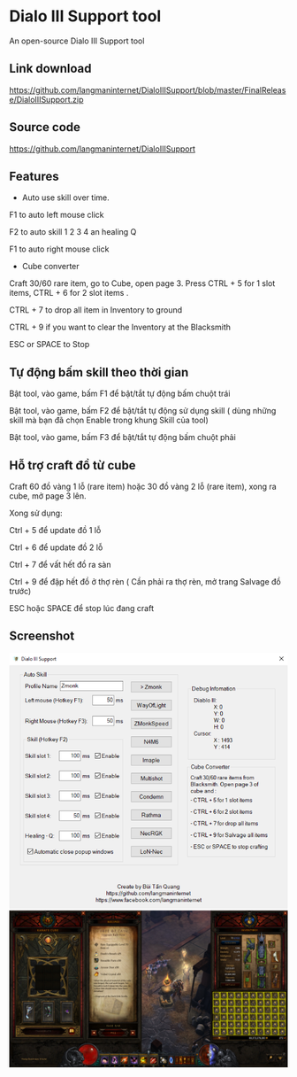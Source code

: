 # Dialo III Support tool
An open-source Dialo III Support tool

Link download
------------
https://github.com/langmaninternet/DialoIIISupport/blob/master/FinalRelease/DialoIIISupport.zip


Source code
------------
https://github.com/langmaninternet/DialoIIISupport


Features
------------
+ Auto use skill over time. 

F1 to auto left mouse click

F2 to auto skill 1 2 3 4 an healing Q

F1 to auto right mouse click





+ Cube converter

Craft 30/60 rare item, go to Cube, open page 3. Press CTRL + 5 for 1 slot items,  CTRL + 6 for 2 slot items .

CTRL + 7 to drop all item in Inventory to ground

CTRL + 9 if you want to clear the Inventory at the Blacksmith

ESC or SPACE to Stop 



Tự động bấm skill theo thời gian
------------

Bật tool, vào game, bấm F1 để bật/tắt tự động bấm chuột trái

Bật tool, vào game, bấm F2 để bật/tắt tự động sử dụng skill ( dùng những skill mà bạn đã chọn Enable trong khung Skill của tool) 

Bật tool, vào game, bấm F3 để bật/tắt tự động bấm chuột phải


Hỗ trợ craft đồ từ cube
------------
Craft 60 đồ vàng 1 lỗ (rare item) hoặc 30 đồ vàng 2 lỗ (rare item), xong ra cube, mở page 3 lên. 

Xong sử dụng:

 Ctrl + 5 để update đồ 1 lỗ
 
 Ctrl + 6 để update đồ 2 lỗ
 
 Ctrl + 7 để vất hết đồ ra sàn
 
 Ctrl + 9 để đập hết đồ ở thợ rèn ( Cần phải ra thợ rèn, mở trang Salvage đồ trước)
 
 ESC hoặc SPACE để stop lúc đang craft





Screenshot
------------
![](FinalRelease/Screen02.png)
![](FinalRelease/Cube.png)